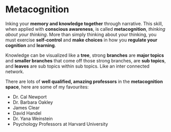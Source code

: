 # Metacognition

Inking your **memory and knowledge together** through narrative. This skill, when applied with **conscious awareness**, is called **metacognition**, _thinking about your thinking_. More than simply thinking about your thinking, you must exercise **self-control** and **make choices** in how you **regulate your cognition** and **learning**.

Knowledge can be visualized like a **tree**, strong **branches** are **major topics** and **smaller branches** that come off those strong branches, are **sub topics**, and **leaves** are sub topics within sub topics. Like an inter connected network.

There are lots of **well qualified, amazing professors** in the **metacognition space**, here are some of my favourites:

* Dr. Cal Newport
* Dr. Barbara Oakley
* James Clear
* David Handel
* Dr. Yana Weinstein
* Psychology Professors at Harvard University

